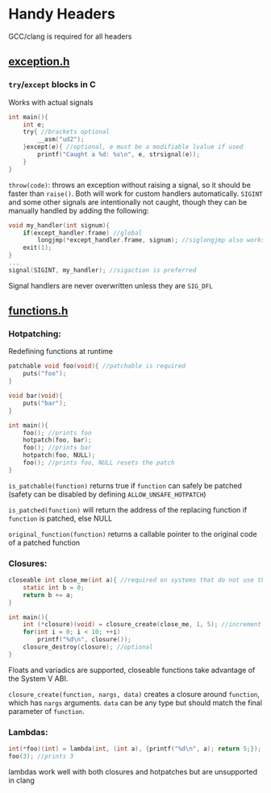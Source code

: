 # Handy Headers
GCC/clang is required for all headers
## [exception.h](https://github.com/m1lkweed/handy-headers/blob/main/exception.h)
### `try`/`except` blocks in C
Works with actual signals
```c
int main(){
	int e;
	try{ //brackets optional
		__asm("ud2");
	}except(e){ //optional, e must be a modifiable lvalue if used
		printf("Caught a %d: %s\n", e, strsignal(e));
	}
}
```
`throw(code)`: throws an exception without raising a signal, so it should be faster than `raise()`. Both will work for custom handlers automatically. `SIGINT` and some other signals are intentionally not caught, though they can be manually handled by adding the following:
```c
void my_handler(int signum){
	if(except_handler.frame) //global
		longjmp(*except_handler.frame, signum); //siglongjmp also works
	exit(1);
}
...
signal(SIGINT, my_handler); //sigaction is preferred
```
Signal handlers are never overwritten unless they are `SIG_DFL`
## [functions.h](https://github.com/m1lkweed/handy-headers/blob/main/functions.h)
### Hotpatching:
Redefining functions at runtime
```c
patchable void foo(void){ //patchable is required
	puts("foo");
}

void bar(void){
	puts("bar");
}

int main(){
	foo(); //prints foo
	hotpatch(foo, bar);
	foo(); //prints bar
	hotpatch(foo, NULL);
	foo(); //prints foo, NULL resets the patch
}
```
`is_patchable(function)` returns true if `function` can safely be patched (safety can be disabled by defining `ALLOW_UNSAFE_HOTPATCH`)

`is_patched(function)` will return the address of the replacing function if `function` is patched, else NULL

`original_function(function)` returns a callable pointer to the original code of a patched function
### Closures:
```c
closeable int close_me(int a){ //required on systems that do not use the SYSV ABI by default
	static int b = 0;
	return b += a;
}

int main(){
	int (*closure)(void) = closure_create(close_me, 1, 5); //increment by 5 each call
	for(int i = 0; i < 10; ++i)
		printf("%d\n", closure());
	closure_destroy(closure); //optional
}
```
Floats and variadics are supported, closeable functions take advantage of the System V ABI.

`closure_create(function, nargs, data)` creates a closure around `function`, which has `nargs` arguments. `data` can be any type but should match the final parameter of `function`.
### Lambdas:
```c
int(*foo)(int) = lambda(int, (int a), {printf("%d\n", a); return 5;});
foo(3); //prints 3
```
lambdas work well with both closures and hotpatches but are unsupported in clang
